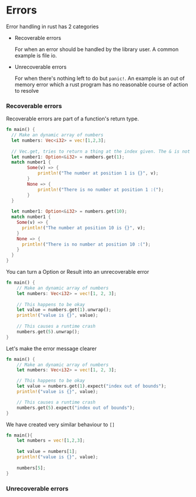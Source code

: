 # Errors

Error handling in rust has 2 categories
- Recoverable errors

    For when an error should be handled by the library user. A common example is file io.
- Unrecoverable errors
  
    For when there's nothing left to do but `panic!`. An example is an out of memory error which a rust program has no reasonable course of action to resolve

### Recoverable errors
Recoverable errors are part of a function's return type. 
```rust
fn main() {
  // Make an dynamic array of numbers
  let numbers: Vec<i32> = vec![1,2,3];
  
  // Vec.get, tries to return a thing at the index given. The & is not important in this example
  let number1: Option<&i32> = numbers.get(1);
  match number1 {
        Some(v) => {
            println!("The number at position 1 is {}", v);
        }
        None => {
            println!("There is no number at position 1 :(");
        }
  }
  
  let number1: Option<&i32> = numbers.get(10);
  match number1 {
    Some(v) => {
      println!("The number at position 10 is {}", v);
    }
    None => {
      println!("There is no number at position 10 :(");
    }
  }
}
```

You can turn a Option or Result into an unrecoverable error
```rust
fn main() {
    // Make an dynamic array of numbers
    let numbers: Vec<i32> = vec![1, 2, 3];
    
    // This happens to be okay
    let value = numbers.get(1).unwrap();
    println!("value is {}", value);
  
    // This causes a runtime crash
    numbers.get(5).unwrap();
}
```

Let's make the error message clearer
```rust
fn main() {
    // Make an dynamic array of numbers
    let numbers: Vec<i32> = vec![1, 2, 3];

    // This happens to be okay
    let value = numbers.get(1).expect("index out of bounds");
    println!("value is {}", value);

    // This causes a runtime crash
    numbers.get(5).expect("index out of bounds");
}
```

We have created very similar behaviour to `[]`
```rust
fn main(){
    let numbers = vec![1,2,3];
    
    let value = numbers[1];
    println!("value is {}", value);
    
    numbers[5];
}
```


### Unrecoverable errors